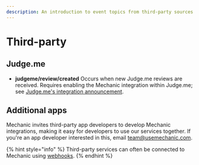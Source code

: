 ```yaml
---
description: An introduction to event topics from third-party sources
---
```


# Third-party

## Judge.me

* **judgeme/review/created** Occurs when new Judge.me reviews are received. Requires enabling the Mechanic integration within Judge.me; see [Judge.me's integration announcement](https://blog.judge.me/blog/new-integration-mechanic-app).

## Additional apps

Mechanic invites third-party app developers to develop Mechanic integrations, making it easy for developers to use our services together. If you're an app developer interested in this, email [team@usemechanic.com](mailto:team@usemechanic.com).

{% hint style="info" %}
Third-party services can often be connected to Mechanic using [webhooks](../../webhooks.md).
{% endhint %}

